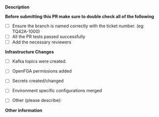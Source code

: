<!--- Provide a general summary of your changes in the Title above -->

**Description**

<!--- Describe your changes in detail -->

**Before submitting this PR make sure to double check all of the following**

<!--- What types of changes does your code introduce? Put an x in all the boxes that apply -->
<!-- Please try to limit your pull request to one type, submit multiple pull requests if needed -->

- [ ] Ensure the branch is named correctly with the ticket number. (eg: TQ42A-1000)
- [ ] All the PR tests passed successfully
- [ ] Add the necessary reviewers

**Infrastructure Changes**
- [ ] Kafka topics were created.
- [ ] OpenFGA permissions added
- [ ] Secrets created/changed
- [ ] Environment specific configurations merged

- [ ] Other (please describe):

**Other information**

<!-- Any other information that is important to this PR not covered earlier. -->

